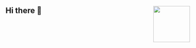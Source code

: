 ## Hi there 👋 <a href="https://github.com/almarch/pygotchi"><img src="https://github.com/user-attachments/assets/1b50285b-5256-4e47-b9e3-61273975925f" width="100px" align="right"></a>
